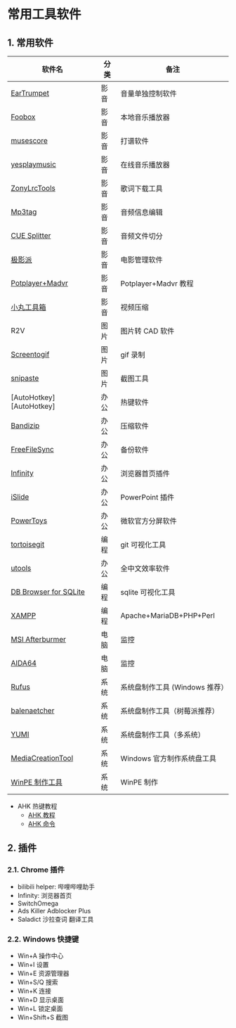 # 常用工具软件

## 1. 常用软件

| 软件名                                 | 分类 | 备注                           |
| -------------------------------------- | ---- | ------------------------------ |
| [EarTrumpet][EarTrumpet]               | 影音 | 音量单独控制软件               |
| [Foobox][Foobox]                       | 影音 | 本地音乐播放器                 |
| [musescore][musescore]                 | 影音 | 打谱软件                       |
| [yesplaymusic][yesplaymusic]           | 影音 | 在线音乐播放器                 |
| [ZonyLrcTools][ZonyLrcTools]           | 影音 | 歌词下载工具                   |
| [Mp3tag][小丸工具箱]                   | 影音 | 音频信息编辑                   |
| [CUE Splitter][小丸工具箱]             | 影音 | 音频文件切分                   |
| [极影派](http://www.jeenpi.com/)       | 影音 | 电影管理软件                   |
| [Potplayer+Madvr][madvr]               | 影音 | Potplayer+Madvr 教程           |
| [小丸工具箱][小丸工具箱]               | 影音 | 视频压缩                       |
| R2V                                    | 图片 | 图片转 CAD 软件                |
| [Screentogif][screentogif]             | 图片 | gif 录制                       |
| [snipaste](https://zh.snipaste.com/)   | 图片 | 截图工具                       |
| [AutoHotkey][AutoHotkey]               | 办公 | 热键软件                       |
| [Bandizip][Bandizip]                   | 办公 | 压缩软件                       |
| [FreeFileSync][FreeFileSync]           | 办公 | 备份软件                       |
| [Infinity][Infinity]                   | 办公 | 浏览器首页插件                 |
| [iSlide][iSlide]                       | 办公 | PowerPoint 插件                |
| [PowerToys][PowerToys]                 | 办公 | 微软官方分屏软件               |
| [tortoisegit][tortoisegit]             | 编程 | git 可视化工具                 |
| [utools](https://u.tools/)             | 办公 | 全中文效率软件                 |
| [DB Browser for SQLite][SQLite]        | 编程 | sqlite 可视化工具              |
| [XAMPP][XAMPP]                         | 编程 | Apache+MariaDB+PHP+Perl        |
| [MSI Afterburmer][Afterburmer]         | 电脑 | 监控                           |
| [AIDA64][aida64]                       | 电脑 | 监控                           |
| [Rufus][Rufus]                         | 系统 | 系统盘制作工具 (Windows 推荐） |
| [balenaetcher][balenaetcher]           | 系统 | 系统盘制作工具（树莓派推荐）   |
| [YUMI][YUMI]                           | 系统 | 系统盘制作工具（多系统）       |
| [MediaCreationTool][MediaCreationTool] | 系统 | Windows 官方制作系统盘工具     |
| [WinPE 制作工具][WinPE]                | 系统 | WinPE 制作                     |

[ZonyLrcTools]:https://github.com/ScienceZone/ZonyLrcTools
[musescore]:https://musescore.org/zh-hans
[小丸工具箱]:https://maruko.appinn.me/
[madvr]:http://www.hangge.com/blog/cache/detail_1461.html
[iSlide]:https://www.islide.cc/
[FreeFileSync]:https://freefilesync.org/
[Rufus]:https://rufus.en.softonic.com/
[MediaCreationTool]:https://www.microsoft.com/zh-cn/software-download/windows10?OCID=WIP_r_Win10_Body_AddPC
[SQLite]:https://sqlitebrowser.org/
[Afterburmer]:https://cn.msi.com/page/afterburner
[XAMPP]:https://www.apachefriends.org/index.html
[aida64]:https://www.aida64.com/products
[tortoisegit]:https://tortoisegit.org/
[Bandizip]:https://cn.bandisoft.com/bandizip/
[PowerToys]:https://github.com/microsoft/PowerToys
[Foobox]:http://www.foobar2000.com.cn/interface/showimg.php?lang=cn&id=73
[screentogif]:https://www.screentogif.com/
[YUMI]:https://www.pendrivelinux.com/yumi-multiboot-usb-creator/
[WinPE]:https://www.aomeitech.com/pe-builder.html?from=en_nav_utilities
[balenaetcher]:https://www.balena.io/etcher/
[yesplaymusic]:https://github.com/qier222/YesPlayMusic
[EarTrumpet]:https://www.microsoft.com/en-us/p/eartrumpet/9nblggh516xp#activetab=pivot:overviewtab
[Infinity]:https://microsoftedge.microsoft.com/addons/detail/infinity-%E6%96%B0%E6%A0%87%E7%AD%BE%E9%A1%B5-pro/hajlmbnnniemimmaehcefkamdadpjlfa

- AHK 热键教程
  - [AHK 教程](https://ahkcn.github.io/docs/AutoHotkey.htm)
  - [AHK 命令](https://www.cnblogs.com/imsoft/p/ahk.html)

## 2. 插件

### 2.1. Chrome 插件

- bilibili helper: 哔哩哔哩助手
- Infinity: 浏览器首页
- SwitchOmega
- Ads Killer Adblocker Plus
- Saladict 沙拉查词 翻译工具

### 2.2. Windows 快捷键

- Win+A 操作中心
- Win+I 设置
- Win+E 资源管理器
- Win+S/Q 搜索
- Win+K 连接
- Win+D 显示桌面
- Win+L 锁定桌面
- Win+Shift+S 截图
